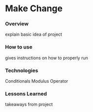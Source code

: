 # Make Change

### Overview

explain basic idea of project

### How to use

gives instructions on how to properly run

### Technologies

Conditionals
Modulus Operator

### Lessons Learned
takeaways from project
